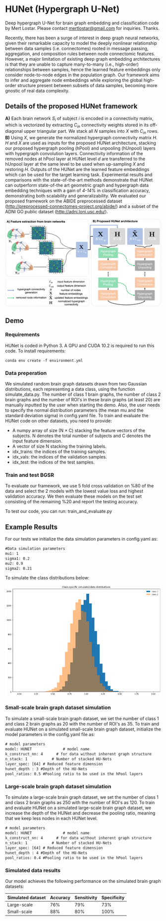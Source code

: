 # HUNet (Hypergraph U-Net)
Deep hypergraph U-Net for brain graph embedding and classification code by Mert Lostar. Please contact mertlostar@gmail.com for inquiries. Thanks.

Recently, there has been a surge of interest in deep graph neural networks,
  given their remarkable capacity to model the deeply nonlinear relationship between data samples (i.e.  connectomes) 
  rooted in message passing, aggregation, and composition rules between node connectomic features.
  However, a major limitation of existing deep graph embedding architectures is that they 
  are unable to capture many-to-many (i.e., high-order) relationships between samples, hence the learned feature embeddings 
  only consider node-to-node edges in the population graph. Our framework aims to infer and aggregate node embeddings while exploring the 
  global high-order structure present between subsets of data samples, becoming more gnostic of real data complexity.  

## Details of the proposed HUNet framework
**A)** Each brain network *S<sub>i</sub>* of subject *i* is encoded in a connectivity matrix,
 which is vectorized by extracting *C<sub>in</sub>* connectivity weights stored in 
 its off-diagonal upper triangular part. We stack all *N* samples into *X* with *C<sub>in</sub>* rows.
  **B)** Using *X*, we generate the normalized hypergraph connectivity matrix *H*. *H* and *X* are used 
  as inputs for the proposed HUNet architecture, stacking our proposed hypergraph pooling (hPool) 
  and unpooling (hUnpool) layers with hypergraph convolution layers. Connectivity information of 
  the removed nodes at hPool layer at HUNet level *d* are transferred to the hUnpool layer at the same level to be used 
  when up-sampling *X* and restoring *H*. Outputs of the HUNet are the learned feature embeddings which can be used for 
  the target learning task.  Experimental results and comparisons with the state-of-the-art methods demonstrate that HUNet
   can outperform state-of-the art geometric graph and hypergraph data embedding techniques with a gain of *4-14%* in classification accuracy,
    demonstrating both scalability and generalizability. We evaluated our proposed framework on the 
    ABIDE preprocessed dataset (http://preprocessed-connectomes-project.org/abide/) and a subset of the ADNI GO public dataset (http://adni.loni.usc.edu/).

![HUNet Architecture](HUNet.png)
## Demo
### Requirements
HUNet is coded in Python 3. A GPU and CUDA 10.2 is required to run this code.
To install requirements:

```setup
conda env create -f environment.yml
```
### Data preperation

We simulated random brain graph datasets drawn from two Gaussian distributions, each representing a data class, using the function simulate_data.py. 
The number of class 1 brain graphs, the number of class 2 brain graphs and the number of ROI's in these brain graphs (at least 20) are manually inputted by the user when starting the demo.
Also, the user needs to specify the normal distribution parameters (the mean mu and the standard deviation sigma) in config.yaml file.
To train and evaluate the HUNet code on other datasets, you need to provide:
<ul>
<li> A numpy array of size (N × C) stacking the feature vectors of the subjects. N denotes the total number of subjects and C denotes the input feature dimension.</li>
<li> A vector of size N stacking the training labels.</li>
<li> idx_trains: the indices of the training samples.</li>
<li> idx_vals: the indices of the validation samples.</li>
<li> idx_test: the indices of the test samples.</li>
</ul>

### Train and test BGSR

To evaluate our framework, we use 5 fold cross validation on %80 of the data and select the 2 models with the lowest 
value loss and highest validation accuracy. We then evaluate these models on the test set consisting of the remaining %20 and report the testing accuracy.

To test our code, you can run: train_and_evaluate.py
## Example Results

For our tests we initialize the data simulation parameters in config.yaml as:

```
#Data simulation parameters
mu1: 1
sigma1: 0.2
mu2: 0.9
sigma2: 0.21
```
To simulate the class distributions below:

![Data simulation](docs/dist1.png)
### Small-scale brain graph dataset simulation
To simulate a small-scale brain graph dataset, we set the number of class 1 and class 2 brain graphs as 20 with the number of ROI's as 35. 
To train and evaluate HUNet on a simulated small-scale brain graph dataset, initialize the model parameters in the config.yaml file as:
```
# model parameters
model: HUNET              # model name
k_construct_nn: 4      # for data without inherent graph structure
n_stack: 1           # Number of stacked HU-Nets
layer_spec: [64] # Reduced feature dimension
hunet_depth : 3 #Depth of the HU-Nets
pool_ratios: 0.5 #Pooling ratio to be used in the hPool layers

```
### Large-scale brain graph dataset simulation
To simulate a large-scale brain graph dataset, we set the number of class 1 and class 2 brain graphs as 250 with the number of ROI's as 120. 
To train and evaluate HUNet on a simulated large-scale brain graph dataset, we increase the depth of the HUNet and decrease the pooling ratio, meaning that we keep less nodes in each HUNet level.
```
# model parameters
model: HUNET              # model name
k_construct_nn: 4      # for data without inherent graph structure
n_stack: 1           # Number of stacked HU-Nets
layer_spec: [64] # Reduced feature dimension
hunet_depth : 4 #Depth of the HU-Nets
pool_ratios: 0.4 #Pooling ratio to be used in the hPool layers

```

### Simulated data results

Our model achieves the following performance on the simulated brain graph datasets:

| Simulated dataset         | Accuracy  | Sensitivity | Specificity|
| ------------------ |---------------- | -------------- | --------------
| Large-scale   |     76%         |      79%       |      73%       |
| Small-scale   |     88%         |      80%       |      100%       |

